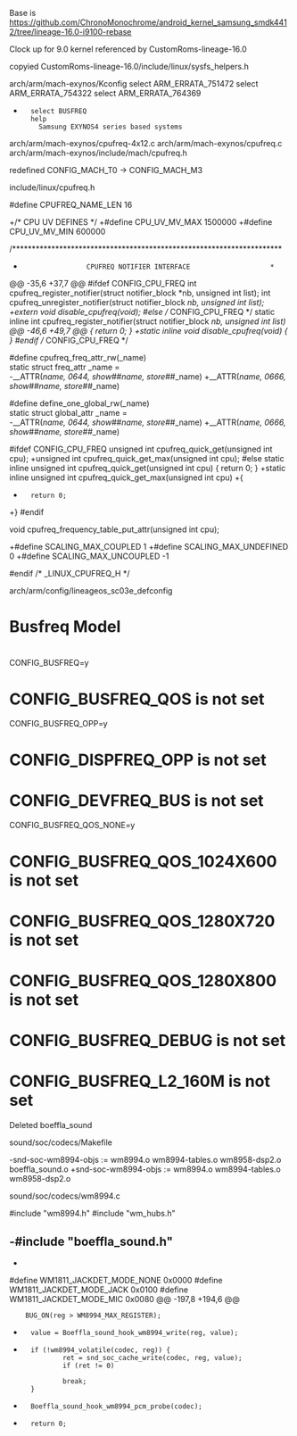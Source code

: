 
Base is  https://github.com/ChronoMonochrome/android_kernel_samsung_smdk4412/tree/lineage-16.0-i9100-rebase

Clock up for 9.0 kernel referenced by CustomRoms-lineage-16.0

copyied CustomRoms-lineage-16.0/include/linux/sysfs_helpers.h

arch/arm/mach-exynos/Kconfig
        select ARM_ERRATA_751472
        select ARM_ERRATA_754322
        select ARM_ERRATA_764369
+       select BUSFREQ
        help
          Samsung EXYNOS4 series based systems

arch/arm/mach-exynos/cpufreq-4x12.c
arch/arm/mach-exynos/cpufreq.c
arch/arm/mach-exynos/include/mach/cpufreq.h

redefined CONFIG_MACH_T0 -> CONFIG_MACH_M3

include/linux/cpufreq.h


 #define CPUFREQ_NAME_LEN 16

+/* CPU UV DEFINES */
+#define CPU_UV_MV_MAX 1500000
+#define CPU_UV_MV_MIN 600000

 /*********************************************************************
  *                     CPUFREQ NOTIFIER INTERFACE                    *
@@ -35,6 +37,7 @@
 #ifdef CONFIG_CPU_FREQ
 int cpufreq_register_notifier(struct notifier_block *nb, unsigned int list);
 int cpufreq_unregister_notifier(struct notifier_block *nb, unsigned int list);
+extern void disable_cpufreq(void);
 #else          /* CONFIG_CPU_FREQ */
 static inline int cpufreq_register_notifier(struct notifier_block *nb,
                                                unsigned int list)
@@ -46,6 +49,7 @@
 {
        return 0;
 }
+static inline void disable_cpufreq(void) { }
 #endif         /* CONFIG_CPU_FREQ */



 #define cpufreq_freq_attr_rw(_name)            \
 static struct freq_attr _name =                \
-__ATTR(_name, 0644, show_##_name, store_##_name)
+__ATTR(_name, 0666, show_##_name, store_##_name)


 #define define_one_global_rw(_name)            \
 static struct global_attr _name =              \
-__ATTR(_name, 0644, show_##_name, store_##_name)
+__ATTR(_name, 0666, show_##_name, store_##_name)


 #ifdef CONFIG_CPU_FREQ
 unsigned int cpufreq_quick_get(unsigned int cpu);
+unsigned int cpufreq_quick_get_max(unsigned int cpu);
 #else
 static inline unsigned int cpufreq_quick_get(unsigned int cpu)
 {
        return 0;
 }
+static inline unsigned int cpufreq_quick_get_max(unsigned int cpu)
+{
+       return 0;
+}
 #endif


 void cpufreq_frequency_table_put_attr(unsigned int cpu);

+#define SCALING_MAX_COUPLED 1
+#define SCALING_MAX_UNDEFINED 0
+#define SCALING_MAX_UNCOUPLED -1

 #endif /* _LINUX_CPUFREQ_H */



arch/arm/config/lineageos_sc03e_defconfig

#
# Busfreq Model
#
CONFIG_BUSFREQ=y
# CONFIG_BUSFREQ_QOS is not set
CONFIG_BUSFREQ_OPP=y
# CONFIG_DISPFREQ_OPP is not set
# CONFIG_DEVFREQ_BUS is not set
CONFIG_BUSFREQ_QOS_NONE=y
# CONFIG_BUSFREQ_QOS_1024X600 is not set
# CONFIG_BUSFREQ_QOS_1280X720 is not set
# CONFIG_BUSFREQ_QOS_1280X800 is not set
# CONFIG_BUSFREQ_DEBUG is not set
# CONFIG_BUSFREQ_L2_160M is not set


Deleted boeffla_sound

sound/soc/codecs/Makefile

-snd-soc-wm8994-objs := wm8994.o wm8994-tables.o wm8958-dsp2.o boeffla_sound.o
+snd-soc-wm8994-objs := wm8994.o wm8994-tables.o wm8958-dsp2.o

sound/soc/codecs/wm8994.c

 #include "wm8994.h"
 #include "wm_hubs.h"

-#include "boeffla_sound.h"
-
-
 #define WM1811_JACKDET_MODE_NONE  0x0000
 #define WM1811_JACKDET_MODE_JACK  0x0100
 #define WM1811_JACKDET_MODE_MIC   0x0080
@@ -197,8 +194,6 @@

        BUG_ON(reg > WM8994_MAX_REGISTER);

-       value = Boeffla_sound_hook_wm8994_write(reg, value);
-
        if (!wm8994_volatile(codec, reg)) {
                ret = snd_soc_cache_write(codec, reg, value);
                if (ret != 0)

                break;
        }

-       Boeffla_sound_hook_wm8994_pcm_probe(codec);
-
        return 0;



